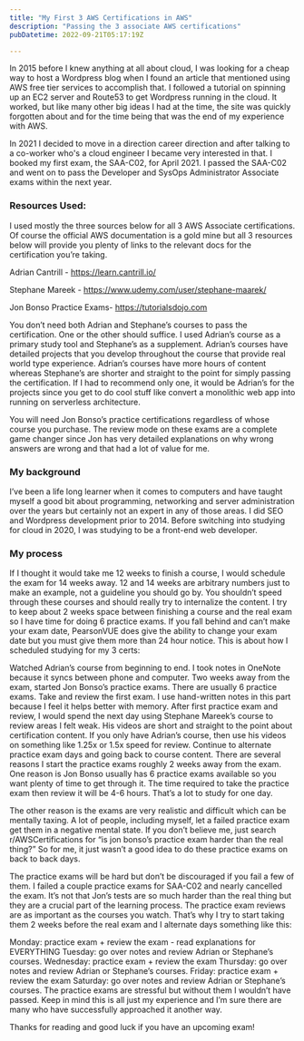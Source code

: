 ```yaml
---
title: "My First 3 AWS Certifications in AWS"
description: "Passing the 3 associate AWS certifications"
pubDatetime: 2022-09-21T05:17:19Z

---
```


In 2015 before I knew anything at all about cloud, I was looking for a cheap way to host a Wordpress blog when I found an article that mentioned using AWS free tier services to accomplish that. I followed a tutorial on spinning up an EC2 server and Route53 to get Wordpress running in the cloud. It worked, but like many other big ideas I had at the time, the site was quickly forgotten about and for the time being that was the end of my experience with AWS.

In 2021 I decided to move in a direction career direction and after talking to a co-worker who's a cloud engineer I became very interested in that. I booked my first exam, the SAA-C02, for April 2021. I passed the SAA-C02 and went on to pass the Developer and SysOps Administrator Associate exams within the next year.

### Resources Used:
I used mostly the three sources below for all 3 AWS Associate certifications. Of course the official AWS documentation is a gold mine but all 3 resources below will provide you plenty of links to the relevant docs for the certification you’re taking.

Adrian Cantrill - https://learn.cantrill.io/

Stephane Mareek - https://www.udemy.com/user/stephane-maarek/

Jon Bonso Practice Exams- https://tutorialsdojo.com

You don’t need both Adrian and Stephane’s courses to pass the certification. One or the other should suffice. I used Adrian’s course as a primary study tool and Stephane’s as a supplement. Adrian’s courses have detailed projects that you develop throughout the course that provide real world type experience. Adrian’s courses have more hours of content whereas Stephane’s are shorter and straight to the point for simply passing the certification. If I had to recommend only one, it would be Adrian’s for the projects since you get to do cool stuff like convert a monolithic web app into running on serverless architecture.

You will need Jon Bonso’s practice certifications regardless of whose course you purchase. The review mode on these exams are a complete game changer since Jon has very detailed explanations on why wrong answers are wrong and that had a lot of value for me.

### My background
I’ve been a life long learner when it comes to computers and have taught myself a good bit about programming, networking and server administration over the years but certainly not an expert in any of those areas. I did SEO and Wordpress development prior to 2014. Before switching into studying for cloud in 2020, I was studying to be a front-end web developer.

### My process
If I thought it would take me 12 weeks to finish a course, I would schedule the exam for 14 weeks away. 12 and 14 weeks are arbitrary numbers just to make an example, not a guideline you should go by. You shouldn’t speed through these courses and should really try to internalize the content. I try to keep about 2 weeks space between finishing a course and the real exam so I have time for doing 6 practice exams. If you fall behind and can’t make your exam date, PearsonVUE does give the ability to change your exam date but you must give them more than 24 hour notice. This is about how I scheduled studying for my 3 certs:

Watched Adrian’s course from beginning to end. I took notes in OneNote because it syncs between phone and computer.
Two weeks away from the exam, started Jon Bonso’s practice exams. There are usually 6 practice exams.
Take and review the first exam. I use hand-written notes in this part because I feel it helps better with memory.
After first practice exam and review, I would spend the next day using Stephane Mareek’s course to review areas I felt weak. His videos are short and straight to the point about certification content. If you only have Adrian’s course, then use his videos on something like 1.25x or 1.5x speed for review.
Continue to alternate practice exam days and going back to course content.
There are several reasons I start the practice exams roughly 2 weeks away from the exam. One reason is Jon Bonso usually has 6 practice exams available so you want plenty of time to get through it. The time required to take the practice exam then review it will be 4-6 hours. That’s a lot to study for one day.

The other reason is the exams are very realistic and difficult which can be mentally taxing. A lot of people, including myself, let a failed practice exam get them in a negative mental state. If you don’t believe me, just search r/AWSCertifications for “is jon bonso’s practice exam harder than the real thing?” So for me, it just wasn’t a good idea to do these practice exams on back to back days.

The practice exams will be hard but don’t be discouraged if you fail a few of them. I failed a couple practice exams for SAA-C02 and nearly cancelled the exam.  It’s not that Jon’s tests are so much harder than the real thing but they are a crucial part of the learning process. The practice exam reviews are as important as the courses you watch. That’s why I try to start taking them 2 weeks before the real exam and I alternate days something like this:

Monday: practice exam + review the exam - read explanations for EVERYTHING
Tuesday: go over notes and review Adrian or Stephane’s courses.
Wednesday: practice exam + review the exam
Thursday: go over notes and review Adrian or Stephane’s courses.
Friday: practice exam + review the exam
Saturday: go over notes and review Adrian or Stephane’s courses.
The practice exams are stressful but without them I wouldn’t have passed. Keep in mind this is all just my experience and I’m sure there are many who have successfully approached it another way.

Thanks for reading and good luck if you have an upcoming exam!